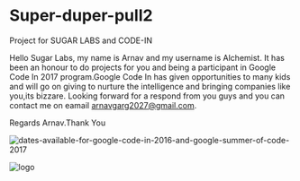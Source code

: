 # Super-duper-pull2
Project for SUGAR LABS and CODE-IN

Hello Sugar Labs,
my name is Arnav and my username is Alchemist. It has been an honour to do projects for you and being a participant in Google Code In 2017 program.Google Code In has given opportunities to many kids and will go on giving to nurture the intelligence and bringing companies like you,its bizzare. Looking forward for a respond from you guys and you can contact me on eamail arnavgarg2027@gmail.com.

Regards Arnav.Thank You

![dates-available-for-google-code-in-2016-and-google-summer-of-code-2017](https://user-images.githubusercontent.com/34071243/33440807-f840ca12-d616-11e7-815d-6011758d7165.png)

![logo](https://user-images.githubusercontent.com/34071243/33440884-2e489022-d617-11e7-8f37-43e7ede94a2a.png)
